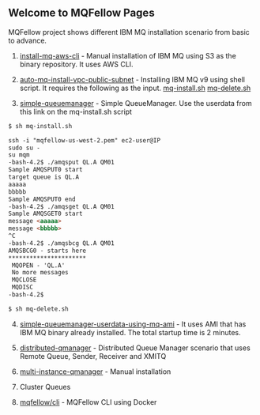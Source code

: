 ## Welcome to MQFellow Pages

MQFellow project shows different IBM MQ installation scenario from basic to advance.

1. [install-mq-aws-cli](./install-mq-aws-cli.md) - Manual installation of IBM MQ using S3 as the binary repository. It uses AWS CLI.

2. [auto-mq-install-vpc-public-subnet](./auto-mq-install-vpc-public-subnet) - Installing IBM MQ v9 using shell script. It requires the following as the input. [mq-install.sh](https://github.com/mqfellow/auto-mq-install-vpc-public-subnet/blob/master/mq-install.sh) [mq-delete.sh](https://github.com/mqfellow/auto-mq-install-vpc-public-subnet/blob/master/mq-delete.sh) 

3. [simple-queuemanager](https://github.com/mqfellow/mqfellow-docs/blob/master/simple-queuemanager-userdata.txt) - Simple QueueManager. Use the userdata from this link on the mq-install.sh script

```markdown
$ sh mq-install.sh

ssh -i "mqfellow-us-west-2.pem" ec2-user@IP
sudo su -
su mqm
-bash-4.2$ ./amqsput QL.A QM01
Sample AMQSPUT0 start
target queue is QL.A
aaaaa
bbbbb
Sample AMQSPUT0 end
-bash-4.2$ ./amqsget QL.A QM01
Sample AMQSGET0 start
message <aaaaa>
message <bbbbb>
^C
-bash-4.2$ ./amqsbcg QL.A QM01
AMQSBCG0 - starts here
**********************
 MQOPEN - 'QL.A'
 No more messages 
 MQCLOSE
 MQDISC
-bash-4.2$ 

$ sh mq-delete.sh

```

4. [simple-queuemanager-userdata-using-mq-ami](./simple-queuemanager-userdata-using-mq-ami) - It uses AMI that has IBM MQ binary already installed. The total startup time is 2 minutes.

5. [distributed-qmanager](./distributed-qmanager) - Distributed Queue Manager scenario that uses Remote Queue, Sender, Receiver and XMITQ

6. [multi-instance-qmanager](./multi-instance-qmanager) - Manual installation

7. Cluster Queues

8. [mqfellow/cli](./cli) - MQFellow CLI using Docker 



